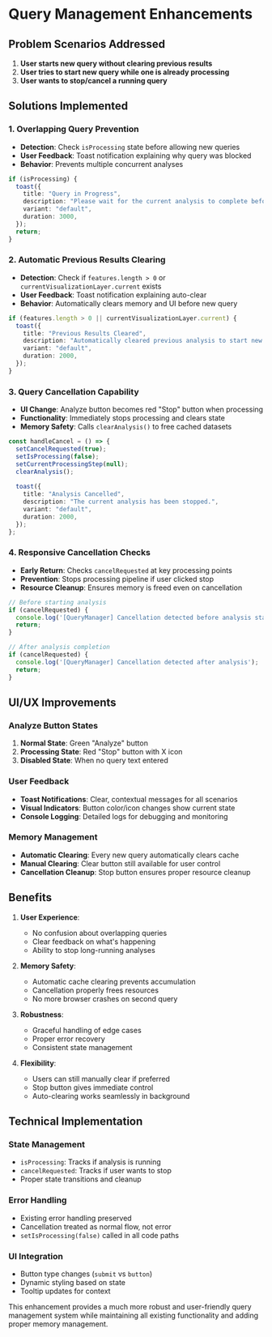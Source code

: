 # Query Management Enhancements

## Problem Scenarios Addressed

1. **User starts new query without clearing previous results**
2. **User tries to start new query while one is already processing**  
3. **User wants to stop/cancel a running query**

## Solutions Implemented

### 1. Overlapping Query Prevention
- **Detection**: Check `isProcessing` state before allowing new queries
- **User Feedback**: Toast notification explaining why query was blocked
- **Behavior**: Prevents multiple concurrent analyses

```typescript
if (isProcessing) {
  toast({
    title: "Query in Progress",
    description: "Please wait for the current analysis to complete before starting a new one.",
    variant: "default",
    duration: 3000,
  });
  return;
}
```

### 2. Automatic Previous Results Clearing
- **Detection**: Check if `features.length > 0` or `currentVisualizationLayer.current` exists
- **User Feedback**: Toast notification explaining auto-clear
- **Behavior**: Automatically clears memory and UI before new query

```typescript
if (features.length > 0 || currentVisualizationLayer.current) {
  toast({
    title: "Previous Results Cleared",
    description: "Automatically cleared previous analysis to start new query. Use the Clear button manually if preferred.",
    variant: "default",
    duration: 2000,
  });
}
```

### 3. Query Cancellation Capability
- **UI Change**: Analyze button becomes red "Stop" button when processing
- **Functionality**: Immediately stops processing and clears state
- **Memory Safety**: Calls `clearAnalysis()` to free cached datasets

```typescript
const handleCancel = () => {
  setCancelRequested(true);
  setIsProcessing(false);
  setCurrentProcessingStep(null);
  clearAnalysis();
  
  toast({
    title: "Analysis Cancelled",
    description: "The current analysis has been stopped.",
    variant: "default",
    duration: 2000,
  });
};
```

### 4. Responsive Cancellation Checks
- **Early Return**: Checks `cancelRequested` at key processing points
- **Prevention**: Stops processing pipeline if user clicked stop
- **Resource Cleanup**: Ensures memory is freed even on cancellation

```typescript
// Before starting analysis
if (cancelRequested) {
  console.log('[QueryManager] Cancellation detected before analysis start');
  return;
}

// After analysis completion
if (cancelRequested) {
  console.log('[QueryManager] Cancellation detected after analysis');
  return;
}
```

## UI/UX Improvements

### Analyze Button States
1. **Normal State**: Green "Analyze" button
2. **Processing State**: Red "Stop" button with X icon
3. **Disabled State**: When no query text entered

### User Feedback
- **Toast Notifications**: Clear, contextual messages for all scenarios
- **Visual Indicators**: Button color/icon changes show current state
- **Console Logging**: Detailed logs for debugging and monitoring

### Memory Management
- **Automatic Clearing**: Every new query automatically clears cache
- **Manual Clearing**: Clear button still available for user control
- **Cancellation Cleanup**: Stop button ensures proper resource cleanup

## Benefits

1. **User Experience**: 
   - No confusion about overlapping queries
   - Clear feedback on what's happening
   - Ability to stop long-running analyses

2. **Memory Safety**:
   - Automatic cache clearing prevents accumulation
   - Cancellation properly frees resources
   - No more browser crashes on second query

3. **Robustness**:
   - Graceful handling of edge cases
   - Proper error recovery
   - Consistent state management

4. **Flexibility**:
   - Users can still manually clear if preferred
   - Stop button gives immediate control
   - Auto-clearing works seamlessly in background

## Technical Implementation

### State Management
- `isProcessing`: Tracks if analysis is running
- `cancelRequested`: Tracks if user wants to stop
- Proper state transitions and cleanup

### Error Handling
- Existing error handling preserved
- Cancellation treated as normal flow, not error
- `setIsProcessing(false)` called in all code paths

### UI Integration
- Button type changes (`submit` vs `button`)
- Dynamic styling based on state
- Tooltip updates for context

This enhancement provides a much more robust and user-friendly query management system while maintaining all existing functionality and adding proper memory management.